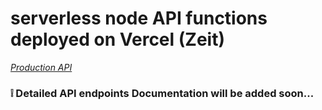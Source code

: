 # serverless node API functions deployed on Vercel (Zeit)

[_Production API_](https://weather-react-api.now.sh)

### ❕ **Detailed API endpoints Documentation will be added soon...**
